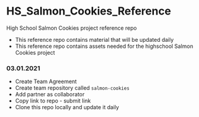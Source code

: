 # HS_Salmon_Cookies_Reference
High School Salmon Cookies project reference repo

- This reference repo contains material that will be updated daily
- This reference repo contains assets needed for the highschool Salmon Cookies project

### 03.01.2021

- Create Team Agreement
- Create team repository called ```salmon-cookies```
- Add partner as collaborator
- Copy link to repo - submit link
- Clone this repo locally and update it daily